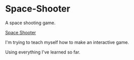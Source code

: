 # Space-Shooter
A space shooting game.

<a href="https://space-shooter.pages.dev/">Space Shooter</a>

I'm trying to teach myself how to make an interactive game.

Using everything I've learned so far.
